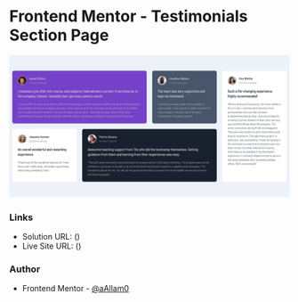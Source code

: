 # Frontend Mentor - Testimonials Section Page

![](images/testimonials-section.png)

### Links

- Solution URL: ()
- Live Site URL: ()

### Author

- Frontend Mentor - [@aAllam0](https://www.frontendmentor.io/profile/aAllam0)

